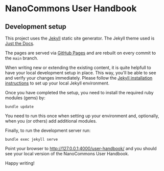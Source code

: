 # NanoCommons User Handbook

## Development setup

This project uses the [Jekyll](https://jekyllrb.com/) static site generator. The Jekyll theme used is [Just the Docs](https://github.com/pmarsceill/just-the-docs).

The pages are served via [GitHub Pages](https://pages.github.com/) and are rebuilt on every commit to the `main` branch.

When writing new or extending the existing content, it is quite helpfull to have your local development setup in place. This way, you'll be able to see and verify your changes immediately. Please follow the [Jekyll installation instructions](https://jekyllrb.com/docs/) to set up your local Jekyll environment.

Once you have completed the setup, you need to install the required ruby modules (gems) by:

    bundle update

You need to run this once when setting up your environment and, optionally, when you (or others) add additional modules.

Finally, to run the development server run:

    bundle exec jekyll serve

Point your browser to http://127.0.0.1:4000/user-handbook/ and you should see your local version of the NanoCommons User Handbook.

Happy writing!
